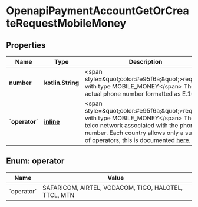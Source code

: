 
# OpenapiPaymentAccountGetOrCreateRequestMobileMoney

## Properties
Name | Type | Description | Notes
------------ | ------------- | ------------- | -------------
**number** | **kotlin.String** | &lt;span style&#x3D;\&quot;color:#e95f6a;\&quot;&gt;required with type MOBILE_MONEY&lt;/span&gt;  The actual phone number formatted as E.164 |  [optional]
**&#x60;operator&#x60;** | [**inline**](#&#x60;Operator&#x60;) | &lt;span style&#x3D;\&quot;color:#e95f6a;\&quot;&gt;required with type MOBILE_MONEY&lt;/span&gt;  The telco network associated with the phone number. Each country allows only a subset of operators, this is documented [here](post_payment-accounts#mobile-money). |  [optional]


<a id="`Operator`"></a>
## Enum: operator
Name | Value
---- | -----
&#x60;operator&#x60; | SAFARICOM, AIRTEL, VODACOM, TIGO, HALOTEL, TTCL, MTN



